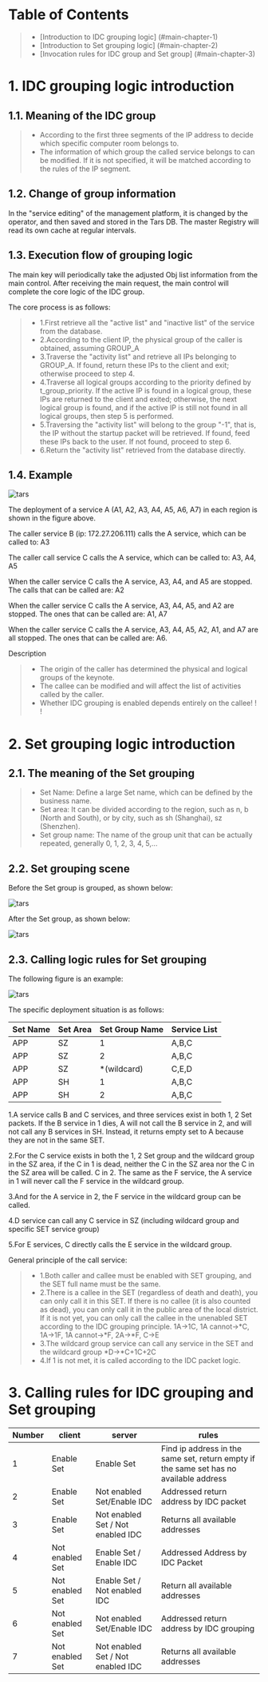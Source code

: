 # Table of Contents
> * [Introduction to IDC grouping logic] (#main-chapter-1)
> * [Introduction to Set grouping logic] (#main-chapter-2)
> * [Invocation rules for IDC group and Set group] (#main-chapter-3)

# 1. IDC grouping logic introduction <a id="main-chapter-1"></a>

## 1.1. Meaning of the IDC group

> * According to the first three segments of the IP address to decide which specific computer room belongs to.
> * The information of which group the called service belongs to can be modified. If it is not specified, it will be matched according to the rules of the IP segment.

## 1.2. Change of group information

In the "service editing" of the management platform, it is changed by the operator, and then saved and stored in the Tars DB. The master Registry will read its own cache at regular intervals.

## 1.3. Execution flow of grouping logic

The main key will periodically take the adjusted Obj list information from the main control. After receiving the main request, the main control will complete the core logic of the IDC group.

The core process is as follows:

> * 1.First retrieve all the "active list" and "inactive list" of the service from the database.
> * 2.According to the client IP, the physical group of the caller is obtained, assuming GROUP_A
> * 3.Traverse the "activity list" and retrieve all IPs belonging to GROUP_A. If found, return these IPs to the client and exit; otherwise proceed to step 4.
> * 4.Traverse all logical groups according to the priority defined by t_group_priority. If the active IP is found in a logical group, these IPs are returned to the client and exited; otherwise, the next logical group is found, and if the active IP is still not found in all logical groups, then step 5 is performed.
> * 5.Traversing the "activity list" will belong to the group "-1", that is, the IP without the startup packet will be retrieved. If found, feed these IPs back to the user. If not found, proceed to step 6.
> * 6.Return the "activity list" retrieved from the database directly.

## 1.4. Example

![tars](docs/images/tars_idc_pic.png)

The deployment of a service A (A1, A2, A3, A4, A5, A6, A7) in each region is shown in the figure above.

The caller service B (ip: 172.27.206.111) calls the A service, which can be called to: A3

The caller call service C calls the A service, which can be called to: A3, A4, A5

When the caller service C calls the A service, A3, A4, and A5 are stopped. The calls that can be called are: A2

When the caller service C calls the A service, A3, A4, A5, and A2 are stopped. The ones that can be called are: A1, A7

When the caller service C calls the A service, A3, A4, A5, A2, A1, and A7 are all stopped. The ones that can be called are: A6.

Description
> * The origin of the caller has determined the physical and logical groups of the keynote.
> * The callee can be modified and will affect the list of activities called by the caller.
> * Whether IDC grouping is enabled depends entirely on the callee! ! !

# 2. Set grouping logic introduction <a id="main-chapter-2"></a>

## 2.1. The meaning of the Set grouping

> * Set Name: Define a large Set name, which can be defined by the business name.
> * Set area: It can be divided according to the region, such as n, b (North and South), or by city, such as sh (Shanghai), sz (Shenzhen).
> * Set group name: The name of the group unit that can be actually repeated, generally 0, 1, 2, 3, 4, 5,...

## 2.2. Set grouping scene

Before the Set group is grouped, as shown below:

![tars](docs/images/tars_set_pic1.png)

After the Set group, as shown below:

![tars](docs/images/tars_set_pic2.png)

## 2.3. Calling logic rules for Set grouping

The following figure is an example:

![tars](docs/images/tars_set_pic3.png)

The specific deployment situation is as follows:

Set Name|Set Area|Set Group Name|Service List
------|-----|------|----
APP |SZ |1 |A,B,C
APP |SZ |2 |A,B,C
APP |SZ |\*(wildcard) |C,E,D
APP |SH |1 |A,B,C
APP |SH |2 |A,B,C

1.A service calls B and C services, and three services exist in both 1, 2 Set packets. If the B service in 1 dies, A will not call the B service in 2, and will not call any B services in SH. Instead, it returns empty set to A  because they are not in the same SET.

2.For the C service exists in both the 1, 2 Set group and the wildcard group in the SZ area, if the C in 1 is dead, neither the C in the SZ area nor the C in the SZ area will be called. C in 2. The same as the F service, the A service in 1 will never call the F service in the wildcard group.

3.And for the A service in 2, the F service in the wildcard group can be called.

4.D service can call any C service in SZ (including wildcard group and specific SET service group)

5.For E services, C directly calls the E service in the wildcard group.

General principle of the call service:
> * 1.Both caller and callee must be enabled with SET grouping, and the SET full name must be the same.
> * 2.There is a callee in the SET (regardless of death and death), you can only call it in this SET. If there is no callee (it is also counted as dead), you can only call it in the public area of the local district. If it is not yet, you can only call the callee in the unenabled SET according to the IDC grouping principle. 1A->1C, 1A cannot->*C, 1A->1F, 1A cannot->*F, 2A->*F, C->E
> * 3.The wildcard group service can call any service in the SET and the wildcard group *D->*C+1C+2C
> * 4.If 1 is not met, it is called according to the IDC packet logic.

# 3. Calling rules for IDC grouping and Set grouping <a id="main-chapter-3"></a>

Number|client|server|rules
------|-----|------|----
1 |Enable Set |Enable Set |Find ip address in the same set, return empty if the same set has no available address
2 | Enable Set | Not enabled Set/Enable IDC | Addressed return address by IDC packet
3 | Enable Set | Not enabled Set / Not enabled IDC | Returns all available addresses
4 | Not enabled Set | Enable Set / Enable IDC | Addressed Address by IDC Packet
5 | Not enabled Set | Enable Set / Not enabled IDC | Return all available addresses
6 | Not enabled Set | Not enabled Set/Enable IDC | Addressed return address by IDC grouping
7 | Not enabled Set | Not enabled Set / Not enabled IDC | Returns all available addresses

